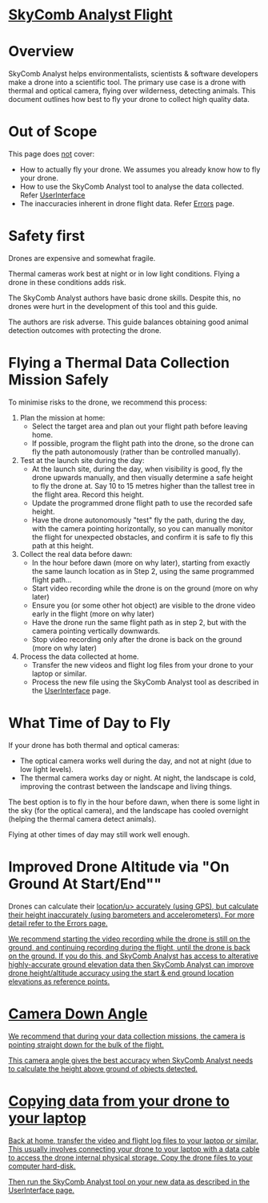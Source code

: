 ﻿# [SkyComb Analyst Flight](https://github.com/PhilipQuirke/SkyCombAnalyst/) 


# Overview
SkyComb Analyst helps environmentalists, scientists & software developers make a drone into a scientific tool.
The primary use case is a drone with thermal and optical camera, flying over wilderness, detecting animals. 
This document outlines how best to fly your drone to collect high quality data.


# Out of Scope
This page does <u>not</u> cover:
- How to actually fly your drone. We assumes you already know how to fly your drone.
- How to use the SkyComb Analyst tool to analyse the data collected. Refer [UserInterface](./UserInterface.md)
- The inaccuracies inherent in drone flight data. Refer [Errors](./Errors.md) page.


# Safety first
Drones are expensive and somewhat fragile. 

Thermal cameras work best at night or in low light conditions. Flying a drone in these conditions adds risk. 

The SkyComb Analyst authors have basic drone skills. Despite this, no drones were hurt in the development of this tool and this guide.

The authors are risk adverse. This guide balances obtaining good animal detection outcomes with protecting the drone.


# Flying a Thermal Data Collection Mission Safely
To minimise risks to the drone, we recommend this process:

1. Plan the mission at home:
	- Select the target area and plan out your flight path before leaving home. 
	- If possible, program the flight path into the drone, so the drone can fly the path autonomously (rather than be controlled manually).
2. Test at the launch site during the day:
	- At the launch site, during the day, when visibility is good, fly the drone upwards manually, and then visually determine a safe height to fly the drone at. Say 10 to 15 metres higher than the tallest tree in the flight area. Record this height.
	- Update the programmed drone flight path to use the recorded safe height.
	- Have the drone autonomously "test" fly the path, during the day, with the camera pointing horizontally, so you can manually monitor the flight for unexpected obstacles, and confirm it is safe to fly this path at this height.
3. Collect the real data before dawn:
	- In the hour before dawn (more on why later), starting from exactly the same launch location as in Step 2, using the same programmed flight path...
	- Start video recording while the drone is on the ground (more on why later)
	- Ensure you (or some other hot object) are visible to the drone video early in the flight (more on why later)
	- Have the drone run the same flight path as in step 2, but with the camera pointing vertically downwards.
	- Stop video recording only after the drone is back on the ground (more on why later)
4. Process the data collected at home.
	- Transfer the new videos and flight log files from your drone to your laptop or similar. 
	- Process the new file using the SkyComb Analyst tool as described in the [UserInterface](./UserInterface.md) page.


# What Time of Day to Fly
If your drone has both thermal and optical cameras:
- The optical camera works well during the day, and not at night (due to low light levels).
- The thermal camera works day or night. At night, the landscape is cold, improving the contrast between the landscape and living things.

The best option is to fly in the hour before dawn, when there is some light in the sky (for the optical camera), 
and the landscape has cooled overnight (helping the thermal camera detect animals).

Flying at other times of day may still work well enough.


# Improved Drone Altitude via "On Ground At Start/End""
Drones can calculate their <u>location/u> accurately (using GPS), but calculate their height <u>inaccurately</u>
(using barometers and accelerometers). For more detail refer to the [Errors](./Errors.md#drone-altitude-vs-height) page.

We recommend starting the video recording while the drone is still on the ground, and continuing recording 
during the flight, until the drone is back on the ground. If you do this, and SkyComb Analyst has access to 
alterative highly-accurate ground elevation data then SkyComb Analyst can improve 
drone height/altitude accuracy using the start & end ground location elevations as reference points. 


# Camera Down Angle
We recommend that during your data collection missions, the camera is pointing straight down for the bulk of the flight. 

This camera angle gives the best accuracy when SkyComb Analyst needs to calculate the height above ground of objects detected.


# Copying data from your drone to your laptop
Back at home, transfer the video and flight log files to your laptop or similar. 
This usually involves connecting your drone to your laptop with a data cable to access the drone internal physical storage.
Copy the drone files to your computer hard-disk.

Then run the SkyComb Analyst tool on your new data as described in the [UserInterface](./USerInterface.md) page.

